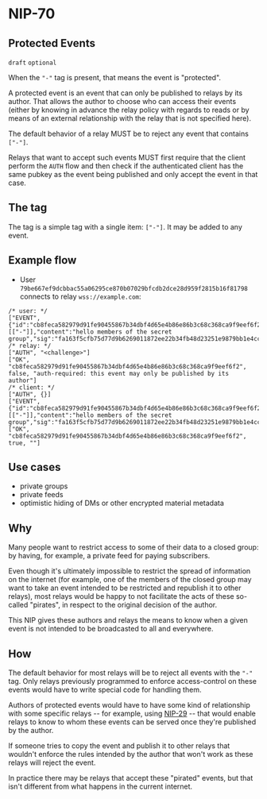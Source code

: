 NIP-70
======

Protected Events
----------------

`draft` `optional`

When the `"-"` tag is present, that means the event is "protected".

A protected event is an event that can only be published to relays by its author. That allows the author to choose who can access their events (either by knowing in advance the relay policy with regards to reads or by means of an external relationship with the relay that is not specified here).

The default behavior of a relay MUST be to reject any event that contains `["-"]`.

Relays that want to accept such events MUST first require that the client perform the `AUTH` flow and then check if the authenticated client has the same pubkey as the event being published and only accept the event in that case.

## The tag

The tag is a simple tag with a single item: `["-"]`. It may be added to any event.

## Example flow

- User `79be667ef9dcbbac55a06295ce870b07029bfcdb2dce28d959f2815b16f81798` connects to relay `wss://example.com`:

```jsonc
/* user: */
["EVENT",{"id":"cb8feca582979d91fe90455867b34dbf4d65e4b86e86b3c68c368ca9f9eef6f2","pubkey":"79be667ef9dcbbac55a06295ce870b07029bfcdb2dce28d959f2815b16f81798","created_at":1707409439,"kind":1,"tags":[["-"]],"content":"hello members of the secret group","sig":"fa163f5cfb75d77d9b6269011872ee22b34fb48d23251e9879bb1e4ccbdd8aaaf4b6dc5f5084a65ef42c52fbcde8f3178bac3ba207de827ec513a6aa39fa684c"}]
/* relay: */
["AUTH", "<challenge>"]
["OK", "cb8feca582979d91fe90455867b34dbf4d65e4b86e86b3c68c368ca9f9eef6f2", false, "auth-required: this event may only be published by its author"]
/* client: */
["AUTH", {}]
["EVENT",{"id":"cb8feca582979d91fe90455867b34dbf4d65e4b86e86b3c68c368ca9f9eef6f2","pubkey":"79be667ef9dcbbac55a06295ce870b07029bfcdb2dce28d959f2815b16f81798","created_at":1707409439,"kind":1,"tags":[["-"]],"content":"hello members of the secret group","sig":"fa163f5cfb75d77d9b6269011872ee22b34fb48d23251e9879bb1e4ccbdd8aaaf4b6dc5f5084a65ef42c52fbcde8f3178bac3ba207de827ec513a6aa39fa684c"}]
["OK", "cb8feca582979d91fe90455867b34dbf4d65e4b86e86b3c68c368ca9f9eef6f2", true, ""]
```

## Use cases

- private groups
- private feeds
- optimistic hiding of DMs or other encrypted material metadata

## Why

Many people want to restrict access to some of their data to a closed group: by having, for example, a private feed for paying subscribers.

Even though it's ultimately impossible to restrict the spread of information on the internet (for example, one of the members of the closed group may want to take an event intended to be restricted and republish it to other relays), most relays would be happy to not facilitate the acts of these so-called "pirates", in respect to the original decision of the author.

This NIP gives these authors and relays the means to know when a given event is not intended to be broadcasted to all and everywhere.

## How

The default behavior for most relays will be to reject all events with the `"-"` tag. Only relays previously programmed to enforce access-control on these events would have to write special code for handling them.

Authors of protected events would have to have some kind of relationship with some specific relays -- for example, using [NIP-29](29.md) -- that would enable relays to know to whom these events can be served once they're published by the author.

If someone tries to copy the event and publish it to other relays that wouldn't enforce the rules intended by the author that won't work as these relays will reject the event.

In practice there may be relays that accept these "pirated" events, but that isn't different from what happens in the current internet.
